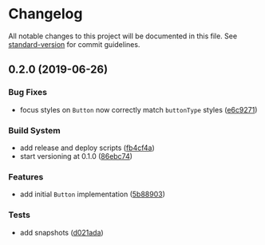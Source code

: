 # Changelog

All notable changes to this project will be documented in this file. See [standard-version](https://github.com/conventional-changelog/standard-version) for commit guidelines.

## 0.2.0 (2019-06-26)


### Bug Fixes

* focus styles on `Button` now correctly match `buttonType` styles ([e6c9271](https://github.com/zillow/drywall-theme-bootstrap/commit/e6c9271))


### Build System

* add release and deploy scripts ([fb4cf4a](https://github.com/zillow/drywall-theme-bootstrap/commit/fb4cf4a))
* start versioning at 0.1.0 ([86ebc74](https://github.com/zillow/drywall-theme-bootstrap/commit/86ebc74))


### Features

* add initial `Button` implementation ([5b88903](https://github.com/zillow/drywall-theme-bootstrap/commit/5b88903))


### Tests

* add snapshots ([d021ada](https://github.com/zillow/drywall-theme-bootstrap/commit/d021ada))
